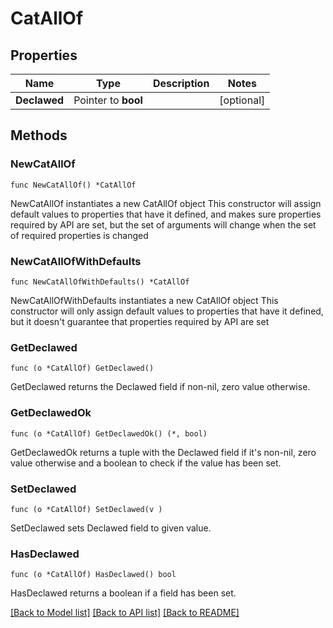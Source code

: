 # CatAllOf

## Properties

Name | Type | Description | Notes
------------ | ------------- | ------------- | -------------
**Declawed** | Pointer to **bool** |  | [optional] 

## Methods

### NewCatAllOf

`func NewCatAllOf() *CatAllOf`

NewCatAllOf instantiates a new CatAllOf object
This constructor will assign default values to properties that have it defined,
and makes sure properties required by API are set, but the set of arguments
will change when the set of required properties is changed

### NewCatAllOfWithDefaults

`func NewCatAllOfWithDefaults() *CatAllOf`

NewCatAllOfWithDefaults instantiates a new CatAllOf object
This constructor will only assign default values to properties that have it defined,
but it doesn't guarantee that properties required by API are set

### GetDeclawed

`func (o *CatAllOf) GetDeclawed() `

GetDeclawed returns the Declawed field if non-nil, zero value otherwise.

### GetDeclawedOk

`func (o *CatAllOf) GetDeclawedOk() (*, bool)`

GetDeclawedOk returns a tuple with the Declawed field if it's non-nil, zero value otherwise
and a boolean to check if the value has been set.

### SetDeclawed

`func (o *CatAllOf) SetDeclawed(v )`

SetDeclawed sets Declawed field to given value.

### HasDeclawed

`func (o *CatAllOf) HasDeclawed() bool`

HasDeclawed returns a boolean if a field has been set.


[[Back to Model list]](../README.md#documentation-for-models) [[Back to API list]](../README.md#documentation-for-api-endpoints) [[Back to README]](../README.md)


